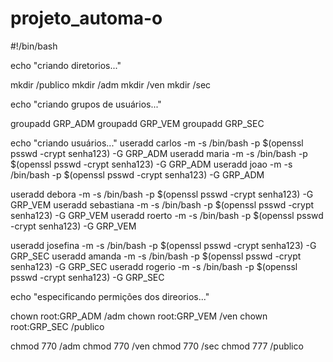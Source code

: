 # projeto_automa-o
#!/bin/bash

echo "criando diretorios..."

mkdir /publico
mkdir /adm
mkdir /ven
mkdir /sec

echo "criando grupos de usuários..."

groupadd GRP_ADM
groupadd GRP_VEM
groupadd GRP_SEC

echo "criando usuários..."
 useradd carlos -m -s /bin/bash -p $(openssl psswd -crypt senha123) -G GRP_ADM
 useradd maria -m -s /bin/bash -p $(openssl psswd -crypt senha123) -G GRP_ADM
 useradd joao -m -s /bin/bash -p $(openssl psswd -crypt senha123) -G GRP_ADM

 useradd debora -m -s /bin/bash -p $(openssl psswd -crypt senha123) -G GRP_VEM
useradd sebastiana -m -s /bin/bash -p $(openssl psswd -crypt senha123) -G GRP_VEM
useradd roerto -m -s /bin/bash -p $(openssl psswd -crypt senha123) -G GRP_VEM

useradd josefina -m -s /bin/bash -p $(openssl psswd -crypt senha123) -G GRP_SEC
useradd amanda -m -s /bin/bash -p $(openssl psswd -crypt senha123) -G GRP_SEC
useradd rogerio -m -s /bin/bash -p $(openssl psswd -crypt senha123) -G GRP_SEC

echo "especificando permições dos direorios..."
 
 chown root:GRP_ADM /adm
 chown root:GRP_VEM /ven
 chown root:GRP_SEC /publico

 chmod 770 /adm
 chmod 770 /ven
 chmod 770 /sec
 chmod 777 /publico
